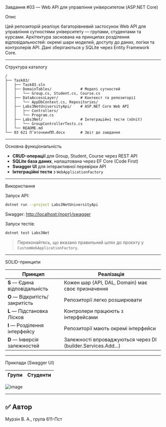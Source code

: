  Завдання #03 — Web API для управління університетом (ASP.NET Core)

 Опис

Цей репозиторій реалізує багаторівневий застосунок Web API для управління сутностями університету — групами, студентами та курсами. Архітектура заснована на принципах розділення відповідальностей: окремі шари моделей, доступу до даних, логіки та контролерів API. Дані зберігаються у SQLite через Entity Framework Core.

---

 Структура каталогу

```
/
├── Task03/
│   ├── Task03.sln
│   ├── DomainTables/             # Моделі сутностей
│   │   └── Group.cs, Student.cs, Course.cs
│   ├── DataAccessLayer/          # Контекст та репозиторії
│   │   └── AppDbContext.cs, Repositories/
│   ├── Labs3NetUniversityApi/    # ASP.NET Core Web API
│   │   ├── Controllers/
│   │   └── Program.cs
│   ├── Labs3Net/                 # Інтеграційні тести (xUnit)
│   │   └── GroupControllerTests.cs
│   └── README.md
└── 03 621 П’яточкинПП.docx       # Звіт до завдання
```

---

 Основна функціональність

- **CRUD-операції** для Group, Student, Course через REST API
- **SQLite база даних**, налаштована через EF Core (Code First)
- **Swagger UI** для інтерактивної перевірки API
- **Інтеграційні тести** з `WebApplicationFactory`

---

 Використання

 Запуск API:
```bash
dotnet run --project Labs3NetUniversityApi
```
Swagger: [http://localhost:{порт}/swagger](http://localhost:{порт}/swagger)

 Запуск тестів:
```bash
dotnet test Labs3Net
```

> Переконайтесь, що вказано правильний шлях до проєкту у `CustomWebApplicationFactory`.

---

 SOLID-принципи

| Принцип | Реалізація |
|--------|-------------|
| **S** — Єдина відповідальність | Кожен шар (API, DAL, Domain) має своє призначення |
| **O** — Відкритість/закритість | Репозиторії легко розширювати |
| **L** — Підстановка Лісков | Контролери працюють з інтерфейсами |
| **I** — Розділення інтерфейсу | Репозиторії мають окремі інтерфейси |
| **D** — Інверсія залежностей | Залежності впроваджуються через DI (builder.Services.Add...) |

---

 Приклади (Swagger UI)

| Групи | Студенти |
|-------|----------|

![image](https://github.com/user-attachments/assets/8e454f4e-6419-470c-9c26-8ffbeea7baaf)


---

## ✅ Автор

Мурзін В. А., група 611-Пст  
